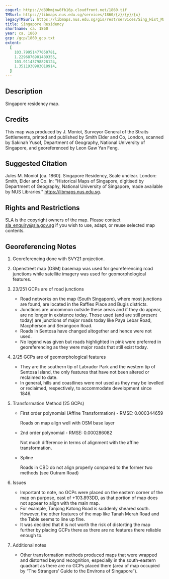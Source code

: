 ```yaml
---
cogurl: https://d39hmjnw8fb16p.cloudfront.net/1860.tif
TMSurl: https://libmaps.nus.edu.sg/services/1860/{z}/{y}/{x}
legacyTMSurl: https://libmaps.nus.edu.sg/gis/rest/services/Sing_Hist_Maps/1860/MapServer/tile/{z}/{y}/{x}
title: Singapore Residency
shortname: ca. 1860
year: ca. 1860
gcp: /gcp/1860_gcp.txt
extent:
  [
    103.79951477050781,
    1.2296876901489355,
    103.91143798828124,
    1.3511930983018914,
  ]
---
```


## Description

Singapore residency map.

## Credits

This map was produced by J. Moniot, Surveyor General of the Straits Settlements, printed and published by Smith Elder and Co, London, scanned by Sakinah Yusof, Department of Geography, National University of Singapore, and georeferenced by Leon Gaw Yan Feng.

## Suggested Citation

Jules M. Moniot [ca. 1860]. Singapore Residency, Scale unclear. London: Smith, Elder and Co. In: "Historical Maps of Singapore, digitised by Department of Geography, National University of Singapore, made available by NUS Libraries." https://libmaps.nus.edu.sg.

## Rights and Restrictions

SLA is the copyright owners of the map. Please contact sla_enquiry@sla.gov.sg if you wish to use, adapt, or reuse selected map contents.

## Georeferencing Notes

1. Georeferencing done with SVY21 projection.

2. Openstreet map (OSM) basemap was used for georeferencing road junctions while satellite imagery was used for geomorphological features.

3. 23/251 GCPs are of road junctions

   - Road networks on the map (South Singapore), where most junctions are found, are located in the Raffles Place and Bugis districts.
   - Junctions are uncommon outside these areas and if they do appear, are no longer in existence today. Those used (and are still present today) are junctions of major roads today like Paya Lebar Road, Macpherson and Serangoon Road.
   - Roads in Sentosa have changed altogether and hence were not used.
   - No legend was given but roads highlighted in pink were preferred in georeferencing as they were major roads that still exist today.

4. 2/25 GCPs are of geomorphological features

   - They are the southern tip of Labrador Park and the western tip of Sentosa Island, the only features that have not been altered or reclaimed to date.
   - In general, hills and coastlines were not used as they may be levelled or reclaimed, respectively, to accommodate development since 1846.

5. Transformation Method (25 GCPs)

   - First order polynomial (Affine Transformation) - RMSE: 0.000344659

     Roads on map align well with OSM base layer

   - 2nd order polynomial - RMSE: 0.000286082

     Not much difference in terms of alignment with the affine transformation.

   - Spline

     Roads in CBD do not align properly compared to the former two methods (see Outram Road)

6. Issues

   - Important to note, no GCPs were placed on the eastern corner of the map on purpose, east of +103.893DD, as that portion of map does not appear to align with the main map.
   - For example, Tanjong Katong Road is suddenly sheared south. However, the other features of the map like Tanah Merah Road and the Table seems to line up fine.
   - It was decided that it is not worth the risk of distorting the map further by placing GCPs there as there are no features there reliable enough to.

7. Additional notes

   - Other transformation methods produced maps that were wrapped and distorted beyond recognition, especially in the south-eastern quadrant as there are no GCPs placed there (area of map occupied by “The Strangers’ Guide to the Environs of Singapore”).
